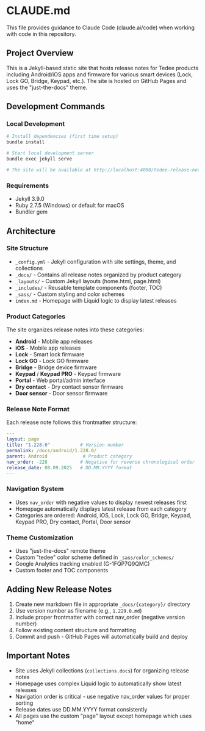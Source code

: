 # CLAUDE.md

This file provides guidance to Claude Code (claude.ai/code) when working with code in this repository.

## Project Overview

This is a Jekyll-based static site that hosts release notes for Tedee products including Android/iOS apps and firmware for various smart devices (Lock, Lock GO, Bridge, Keypad, etc.). The site is hosted on GitHub Pages and uses the "just-the-docs" theme.

## Development Commands

### Local Development
```bash
# Install dependencies (first time setup)
bundle install

# Start local development server
bundle exec jekyll serve

# The site will be available at http://localhost:4000/tedee-release-notes/
```

### Requirements
- Jekyll 3.9.0
- Ruby 2.7.5 (Windows) or default for macOS
- Bundler gem

## Architecture

### Site Structure
- `_config.yml` - Jekyll configuration with site settings, theme, and collections
- `_docs/` - Contains all release notes organized by product category
- `_layouts/` - Custom Jekyll layouts (home.html, page.html)
- `_includes/` - Reusable template components (footer, TOC)
- `_sass/` - Custom styling and color schemes
- `index.md` - Homepage with Liquid logic to display latest releases

### Product Categories
The site organizes release notes into these categories:
- **Android** - Mobile app releases
- **iOS** - Mobile app releases
- **Lock** - Smart lock firmware
- **Lock GO** - Lock GO firmware
- **Bridge** - Bridge device firmware
- **Keypad** / **Keypad PRO** - Keypad firmware
- **Portal** - Web portal/admin interface
- **Dry contact** - Dry contact sensor firmware
- **Door sensor** - Door sensor firmware

### Release Note Format
Each release note follows this frontmatter structure:
```yaml
---
layout: page
title: "1.228.0"           # Version number
permalink: /docs/android/1.228.0/
parent: Android             # Product category
nav_order: -228            # Negative for reverse chronological order
release_date: 08.09.2025   # DD.MM.YYYY format
---
```

### Navigation System
- Uses `nav_order` with negative values to display newest releases first
- Homepage automatically displays latest release from each category
- Categories are ordered: Android, iOS, Lock, Lock GO, Bridge, Keypad, Keypad PRO, Dry contact, Portal, Door sensor

### Theme Customization
- Uses "just-the-docs" remote theme
- Custom "tedee" color scheme defined in `_sass/color_schemes/`
- Google Analytics tracking enabled (G-1FQP7Q9QMC)
- Custom footer and TOC components

## Adding New Release Notes

1. Create new markdown file in appropriate `_docs/{category}/` directory
2. Use version number as filename (e.g., `1.229.0.md`)
3. Include proper frontmatter with correct nav_order (negative version number)
4. Follow existing content structure and formatting
5. Commit and push - GitHub Pages will automatically build and deploy

## Important Notes

- Site uses Jekyll collections (`collections.docs`) for organizing release notes
- Homepage uses complex Liquid logic to automatically show latest releases
- Navigation order is critical - use negative nav_order values for proper sorting
- Release dates use DD.MM.YYYY format consistently
- All pages use the custom "page" layout except homepage which uses "home"